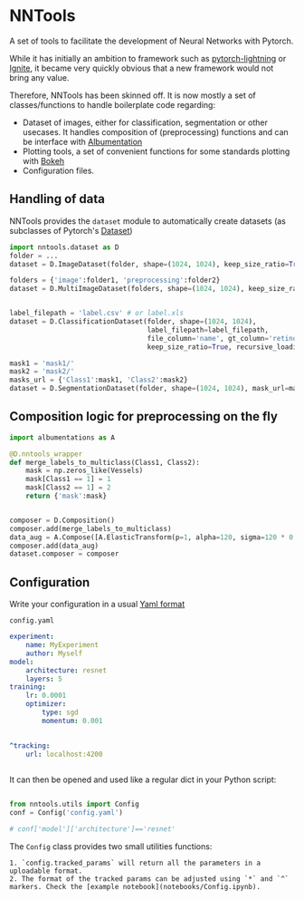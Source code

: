 # NNTools
A set of tools to facilitate the development of Neural Networks with Pytorch.

While it has initially an ambition to framework such as [pytorch-lightning](https://lightning.ai/docs/pytorch/latest/) or [Ignite](https://pytorch.org/ignite/), it became very quickly obvious that a new framework would not bring any value.

Therefore, NNTools has been skinned off. It is now mostly a set of classes/functions to handle boilerplate code regarding:
 * Dataset of images, either for classification, segmentation or other usecases. It handles composition of (preprocessing) functions and can be interface with [Albumentation](https://albumentations.ai/docs/)
 * Plotting tools, a set of convenient functions for some standards plotting with [Bokeh](https://bokeh.org/)
 * Configuration files. 


## Handling of data

NNTools provides the `dataset` module to automatically create datasets (as subclasses of Pytorch's [Dataset](https://pytorch.org/tutorials/beginner/basics/data_tutorial.html))

```python
import nntools.dataset as D
folder = ...
dataset = D.ImageDataset(folder, shape=(1024, 1024), keep_size_ratio=True, recursive_loading=True)

folders = {'image':folder1, 'preprocessing':folder2}
dataset = D.MultiImageDataset(folders, shape=(1024, 1024), keep_size_ratio=True, recursive_loading=True)


label_filepath = 'label.csv' # or label.xls
dataset = D.ClassificationDataset(folder, shape=(1024, 1024), 
                                  label_filepath=label_filepath,
                                  file_column='name', gt_column='retinopathy',
                                  keep_size_ratio=True, recursive_loading=True)

mask1 = 'mask1/'
mask2 = 'mask2/'
masks_url = {'Class1':mask1, 'Class2':mask2}
dataset = D.SegmentationDataset(folder, shape=(1024, 1024), mask_url=masks_url, keep_size_ratio=True, recursive_loading=True)

```

## Composition logic for preprocessing on the fly

```python
import albumentations as A

@D.nntools_wrapper
def merge_labels_to_multiclass(Class1, Class2):
    mask = np.zeros_like(Vessels)
    mask[Class1 == 1] = 1
    mask[Class2 == 1] = 2
    return {'mask':mask}


composer = D.Composition()
composer.add(merge_labels_to_multiclass)
data_aug = A.Compose([A.ElasticTransform(p=1, alpha=120, sigma=120 * 0.05, alpha_affine=120 * 0.03)]) 
composer.add(data_aug) 
dataset.composer = composer
```

## Configuration

Write your configuration in a usual [Yaml format](https://yaml.org/)

`config.yaml`
```yaml
experiment:
    name: MyExperiment
    author: Myself
model:
    architecture: resnet
    layers: 5
training:
    lr: 0.0001
    optimizer:
        type: sgd
        momentum: 0.001
    

^tracking:
    url: localhost:4200
    
```
It can then be opened and used like a regular dict in your Python script:

```python

from nntools.utils import Config
conf = Config('config.yaml')

# conf['model']['architecture']=='resnet'
```
The `Config` class provides two small utilities functions:

    1. `config.tracked_params` will return all the parameters in a uploadable format.
    2. The format of the tracked params can be adjusted using `*` and `^` markers. Check the [example notebook](notebooks/Config.ipynb).

